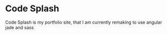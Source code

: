 # Code Splash

Code Splash is my portfolio site, that I am currently remaking to use angular jade and sass